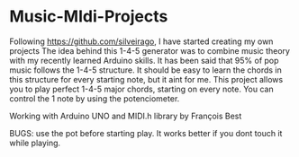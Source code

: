 # Music-MIdi-Projects
Following https://github.com/silveirago, I have started creating my own projects
The idea behind this 1-4-5 generator was to combine music theory with my recently learned Arduino skills.
It has been said that 95% of pop music follows the 1-4-5 structure.
It should be easy to learn the chords in this structure for every starting note, but it aint for me.
This project allows you to play perfect 1-4-5 major chords, starting on every note.
You can control the 1 note by using the potenciometer.

Working with Arduino UNO and MIDI.h library by François Best


BUGS: use the pot before starting play. It works better if you dont touch it while playing.
